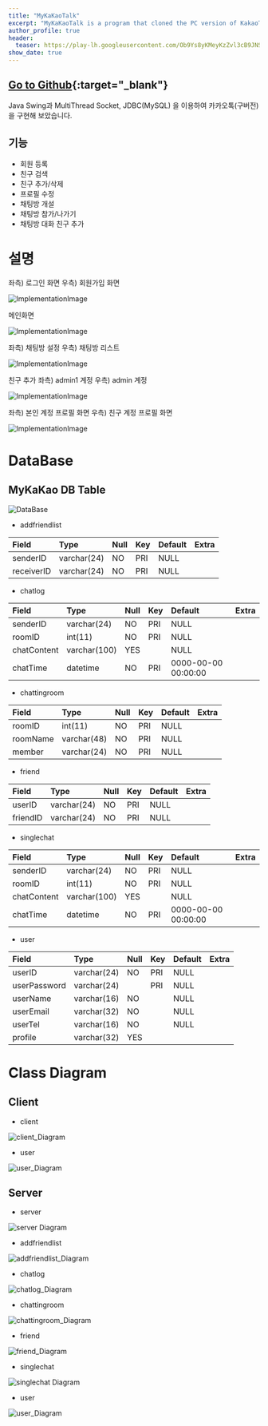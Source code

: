 ```yaml
---
title: "MyKaKaoTalk"
excerpt: "MyKaKaoTalk is a program that cloned the PC version of KakaoTalk (as of 2018). The UI/UX was developed using Java's Swing, and TCP/IP communication was used for chatting between users. MySQL database was used for storing chat data."
author_profile: true
header:
  teaser: https://play-lh.googleusercontent.com/Ob9Ys8yKMeyKzZvl3cB9JNSTui1lJwjSKD60IVYnlvU2DsahysGENJE-txiRIW9_72Vd=w240-h480-rw
show_date: true
---
```


## [Go to Github](https://github.com/0vollov0/MyKaKaoTalk){:target="_blank"}

Java Swing과 MultiThread Socket, JDBC(MySQL) 을 이용하여 카카오톡(구버전) 을 구현해 보았습니다.

## 기능

* 회원 등록
* 친구 검색
* 친구 추가/삭제
* 프로필 수정
* 채팅방 개설
* 채팅방 참가/나가기
* 채팅방 대화 친구 추가

# 설명

좌측) 로그인 화면  우측) 회원가입 화면

![ImplementationImage](https://github.com/0vollov0/MyKaKaoTalk/blob/master/ReadmeImage/ImplementationImage/imp_01.jpg?raw=true)

메인화면

![ImplementationImage](https://github.com/0vollov0/MyKaKaoTalk/blob/master/ReadmeImage/ImplementationImage/imp_02.jpg?raw=true)

좌측) 채팅방 설정  우측) 채팅방 리스트 

![ImplementationImage](https://github.com/0vollov0/MyKaKaoTalk/blob/master/ReadmeImage/ImplementationImage/imp_03.jpg?raw=true)

친구 추가 좌측) admin1 계정 우측) admin 계정

![ImplementationImage](https://github.com/0vollov0/MyKaKaoTalk/blob/master/ReadmeImage/ImplementationImage/imp_04.jpg?raw=true)

좌측) 본인 계정 프로필 화면 우측) 친구 계정 프로필 화면

![ImplementationImage](https://github.com/0vollov0/MyKaKaoTalk/blob/master/ReadmeImage/ImplementationImage/imp_05.jpg?raw=true)

# DataBase

## MyKaKao DB Table

![DataBase](https://github.com/0vollov0/MyKaKaoTalk/blob/master/ReadmeImage/ImplementationImage/imp_06.jpg?raw=true)

* addfriendlist

| Field | Type | Null | Key | Default | Extra |
|:-------|:-------|:-------|:-------|:-------|:-------|
| senderID | varchar(24) | NO | PRI | NULL |  |
| receiverID | varchar(24) | NO | PRI | NULL |  |

* chatlog

| Field | Type | Null | Key | Default | Extra |
|:-------|:-------|:-------|:-------|:-------|:-------|
| senderID | varchar(24) | NO | PRI | NULL |  |
| roomID | int(11) | NO | PRI | NULL |  |
| chatContent | varchar(100) | YES |  | NULL |  |
| chatTime | datetime | NO | PRI | 0000-00-00 00:00:00 |  |

* chattingroom

| Field | Type | Null | Key | Default | Extra |
|:-------|:-------|:-------|:-------|:-------|:-------|
| roomID | int(11) | NO | PRI | NULL |  |
| roomName | varchar(48) | NO | PRI | NULL |  |
| member | varchar(24) | NO | PRI | NULL |  |

* friend

| Field | Type | Null | Key | Default | Extra |
|:-------|:-------|:-------|:-------|:-------|:-------|
| userID | varchar(24) | NO | PRI | NULL |  |
| friendID | varchar(24) | NO | PRI | NULL |  |

* singlechat

| Field | Type | Null | Key | Default | Extra |
|:-------|:-------|:-------|:-------|:-------|:-------|
| senderID | varchar(24) | NO | PRI | NULL |  |
| roomID | int(11) | NO | PRI | NULL |  |
| chatContent | varchar(100) | YES |  | NULL |  |
| chatTime | datetime | NO | PRI | 0000-00-00 00:00:00 |  |

* user

| Field | Type | Null | Key | Default | Extra |
|:-------|:-------|:-------|:-------|:-------|:-------|
| userID | varchar(24) | NO | PRI | NULL |  |
| userPassword | varchar(24) |  | PRI | NULL |  |
| userName | varchar(16) | NO |  | NULL |  |
| userEmail | varchar(32) | NO |  | NULL |  |
| userTel | varchar(16) | NO |  | NULL |  |
| profile | varchar(32) | YES |  |  |  |

# Class Diagram

## Client

* client

![client_Diagram](https://github.com/0vollov0/MyKaKaoTalk/blob/master/ReadmeImage/ClassDiagram/Client/client.png?raw=true)

* user

![user_Diagram](https://github.com/0vollov0/MyKaKaoTalk/blob/master/ReadmeImage/ClassDiagram/Client/user.png?raw=true)

## Server

* server

![server Diagram](https://github.com/0vollov0/MyKaKaoTalk/blob/master/ReadmeImage/ClassDiagram/Server/server.png?raw=true)

* addfriendlist

![addfriendlist_Diagram](https://github.com/0vollov0/MyKaKaoTalk/blob/master/ReadmeImage/ClassDiagram/Server/addfriendlist.png?raw=true)

* chatlog

![chatlog_Diagram](https://github.com/0vollov0/MyKaKaoTalk/blob/master/ReadmeImage/ClassDiagram/Server/chatlog.png?raw=true)

* chattingroom

![chattingroom_Diagram](https://github.com/0vollov0/MyKaKaoTalk/blob/master/ReadmeImage/ClassDiagram/Server/chattingroom.png?raw=true)

* friend

![friend_Diagram](https://github.com/0vollov0/MyKaKaoTalk/blob/master/ReadmeImage/ClassDiagram/Server/friend.png?raw=true)

* singlechat

![singlechat Diagram](https://github.com/0vollov0/MyKaKaoTalk/blob/master/ReadmeImage/ClassDiagram/Server/singlechat.png?raw=true)

* user

![user_Diagram](https://github.com/0vollov0/MyKaKaoTalk/blob/master/ReadmeImage/ClassDiagram/Server/user.png?raw=true)
